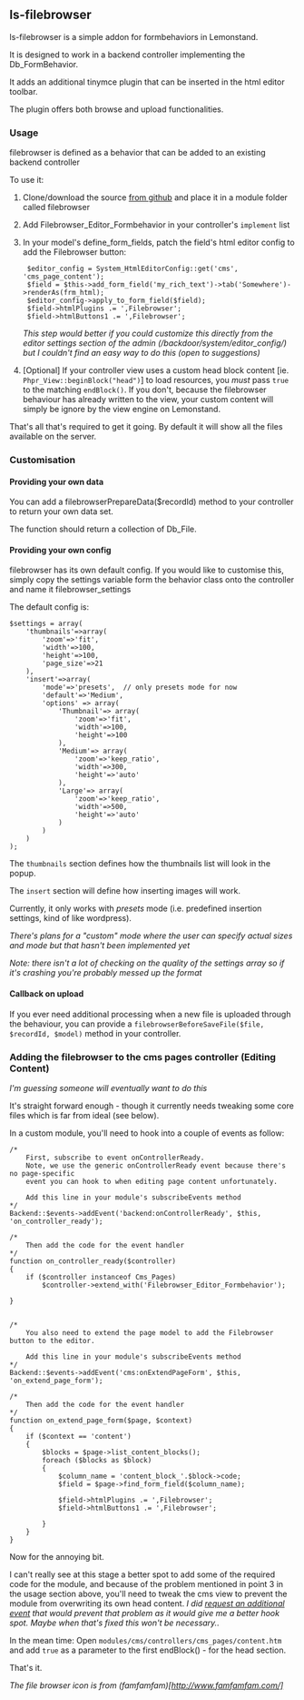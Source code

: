 ls-filebrowser
---------------------

ls-filebrowser is a simple addon for formbehaviors in Lemonstand.

It is designed to work in a backend controller implementing the Db_FormBehavior.

It adds an additional tinymce plugin that can be inserted in the html editor toolbar.

The plugin offers both browse and upload functionalities.

### Usage

filebrowser is defined as a behavior that can be added to an existing backend controller

To use it:

1. Clone/download the source [from github](https://github.com/doginthehat/ls-filebrowser) and place it in a module folder called filebrowser
2. Add Filebrowser_Editor_Formbehavior in your controller's `implement` list
3. In your model's define_form_fields, patch the field's html editor config to add the Filebrowser button:
	
	
		$editor_config = System_HtmlEditorConfig::get('cms', 'cms_page_content');
		$field = $this->add_form_field('my_rich_text')->tab('Somewhere')->renderAs(frm_html);
		$editor_config->apply_to_form_field($field);
		$field->htmlPlugins .= ',Filebrowser';
		$field->htmlButtons1 .= ',Filebrowser';
	
	
	_This step would better if you could customize this directly from the editor settings section of the admin (/backdoor/system/editor_config/) but I couldn't find an easy way to do this (open to suggestions)_
	
4. [Optional] If your controller view uses a custom head block content [ie. `Phpr_View::beginBlock("head")`] to load resources, you *must* pass `true` to the matching `endBlock()`.
	If you don't, because the filebrowser behaviour has already written to the view, your custom content will simply be ignore by the view engine on Lemonstand.
	
That's all that's required to get it going. By default it will show all the files available on the server.

### Customisation

#### Providing your own data

You can add a filebrowserPrepareData($recordId) method to your controller to return your own data set.

The function should return a collection of Db_File.

#### Providing your own config

filebrowser has its own default config. If you would like to customise this, simply copy the settings variable form the behavior class onto the controller and name it filebrowser_settings


The default config is:

	$settings = array(
		'thumbnails'=>array(
			'zoom'=>'fit',
			'width'=>100,
			'height'=>100,
			'page_size'=>21
		),
		'insert'=>array(
			'mode'=>'presets',	// only presets mode for now
			'default'=>'Medium',
			'options' => array(
				'Thumbnail'=> array(
					'zoom'=>'fit',
					'width'=>100,
					'height'=>100
				),
				'Medium'=> array(
					'zoom'=>'keep_ratio',
					'width'=>300,
					'height'=>'auto'
				),
				'Large'=> array(
					'zoom'=>'keep_ratio',
					'width'=>500,
					'height'=>'auto'
				)
			)
		)
	);

The `thumbnails` section defines how the thumbnails list will look in the popup.

The `insert` section will define how inserting images will work.

Currently, it only works with _presets_ mode (i.e. predefined insertion settings, kind of like wordpress).

_There's plans for a "custom" mode where the user can specify actual sizes and mode but that hasn't been implemented yet_

_Note: there isn't a lot of checking on the quality of the settings array so if it's crashing you're probably messed up the format_

#### Callback on upload

If you ever need additional processing when a new file is uploaded through the behaviour, you can provide a `filebrowserBeforeSaveFile($file, $recordId, $model)` method in your controller.

### Adding the filebrowser to the cms pages controller (Editing Content)

_I'm guessing someone will eventually want to do this_

It's straight forward enough - though it currently needs tweaking some core files which is far from ideal (see below). 

In a custom module, you'll need to hook into a couple of events as follow:

	/*
		First, subscribe to event onControllerReady.
		Note, we use the generic onControllerReady event because there's no page-specific
		event you can hook to when editing page content unfortunately.
		
		Add this line in your module's subscribeEvents method
	*/
	Backend::$events->addEvent('backend:onControllerReady', $this, 'on_controller_ready');

	/*
		Then add the code for the event handler 
	*/
	function on_controller_ready($controller)
	{
		if ($controller instanceof Cms_Pages)
			$controller->extend_with('Filebrowser_Editor_Formbehavior');
				
	}


	/*
		You also need to extend the page model to add the Filebrowser button to the editor.

		Add this line in your module's subscribeEvents method
	*/
	Backend::$events->addEvent('cms:onExtendPageForm', $this, 'on_extend_page_form');
	
	/*
		Then add the code for the event handler 
	*/
	function on_extend_page_form($page, $context)
	{
		if ($context == 'content')
		{
			$blocks = $page->list_content_blocks();
			foreach ($blocks as $block)
			{
				$column_name = 'content_block_'.$block->code;
				$field = $page->find_form_field($column_name);
	
				$field->htmlPlugins .= ',Filebrowser';
				$field->htmlButtons1 .= ',Filebrowser';
					
			}
		}
	}

Now for the annoying bit.

I can't really see at this stage a better spot to add some of the required code for the module, and because of the problem mentioned in point 3 in the usage section above, you'll need to tweak the cms view to prevent the module from overwriting its own head content.
_I did [request an additional event](http://forum.lemonstandapp.com/index.php?app=tracker&showissue=83) that would prevent that problem as it would give me a better hook spot. Maybe when that's fixed this won't be necessary.._

In the mean time: Open `modules/cms/controllers/cms_pages/content.htm` and add `true` as a parameter to the first endBlock() - for the head section.

That's it.


_The file browser icon is from (famfamfam)[http://www.famfamfam.com/]_